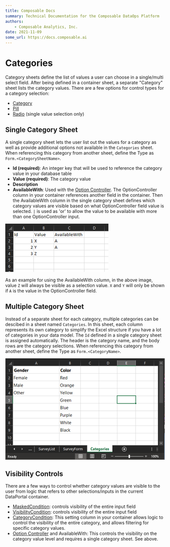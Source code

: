 ```yaml
---
title: Composable Docs
summary: Technical Documentation for the Composable DataOps Platform
authors:
    - Composable Analytics, Inc.
date: 2021-11-09
some_url: https://docs.composable.ai
---
```


# Categories

Category sheets define the list of values a user can choose in a single/multi select field. After being defined in a container sheet, a separate "Category" sheet lists the category values. There are a few options for control types for a category selection:

- [Category](./05.Control-Details/Category.md)
- [Pill](./05.Control-Details/Pill.md)
- [Radio](./05.Control-Details/Radio.md) (single value selection only)

## Single Category Sheet

A single category sheet lets the user list out the values for a category as well as provide additional options not available in the `Categories` sheet. When referencing this category from another sheet, define the Type as `Form.<CategorySheetName>`.

- **Id (required)**: An integer key that will be used to reference the category value in your database table 
- **Value (required)**: The category value
- **Description**
- **AvailableWith**: Used with the [Option Controller](./06.Setting-Details/OptionController.md). The OptionController column in your container references another field in the container. Then the AvailableWith column in the single category sheet defines which category values are visible based on what OptionController field value is selected. `|` is used as 'or' to allow the value to be available with more than one OptionController input.

![!Single Category Sheet](img/SingleCategory.png)

As an example for using the AvailableWith column, in the above image, value `Z` will always be visible as a selection value. `X` and `Y` will only be shown if `A` is the value in the OptionController field.

## Multiple Category Sheet

Instead of a separate sheet for each category, multiple categories can be descibed in a sheet named `Categories`. In this sheet, each column represents its own category to simplify the Excel structure if you have a lot of categories in your data model. The `Id` defined in a single category sheet is assigned automatically. The header is the category name, and the body rows are the category selections. When referencing this category from another sheet, define the Type as `Form.<CategoryName>`.

![!Categories Sheet](./img/CategoriesSheet.png)

## Visibility Controls

There are a few ways to control whether category values are visible to the user from logic that refers to other selections/inputs in the current DataPortal container.

- [MaskedCondition](./06.Setting-Details/MaskedCondition.md): controls visibility of the entire input field
- [VisibilityCondition](./06.Setting-Details/VisibilityCondition.md): controls visibility of the entire input field
- [CategoryCondition](./06.Setting-Details/CategoryCondition.md): This setting column in your container allows logic to control the visibility of the entire category, and allows filtering for specific category values.
- [Option Controller](./06.Setting-Details/OptionController.md) and AvailableWith: This controls the visibility on the category value level and requires a single category sheet. See above.

